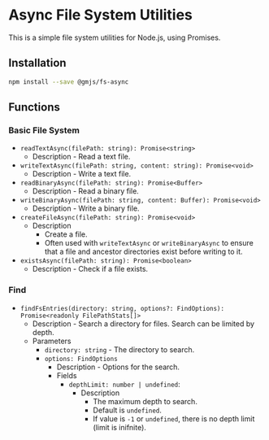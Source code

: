 # Async File System Utilities

This is a simple file system utilities for Node.js, using Promises.

## Installation

```bash
npm install --save @gmjs/fs-async
```

## Functions

### Basic File System

- `readTextAsync(filePath: string): Promise<string>`
  - Description - Read a text file.
- `writeTextAsync(filePath: string, content: string): Promise<void>`
  - Description - Write a text file.
- `readBinaryAsync(filePath: string): Promise<Buffer>`
  - Description - Read a binary file.
- `writeBinaryAsync(filePath: string, content: Buffer): Promise<void>`
  - Description - Write a binary file.
- `createFileAsync(filePath: string): Promise<void>`
  - Description
    - Create a file.
    - Often used with `writeTextAsync` or `writeBinaryAsync` to ensure that a file and ancestor directories exist before writing to it.
- `existsAsync(filePath: string): Promise<boolean>`
  - Description - Check if a file exists.

### Find

- `findFsEntries(directory: string, options?: FindOptions): Promise<readonly FilePathStats[]>`
  - Description - Search a directory for files. Search can be limited by depth.
  - Parameters
    - `directory: string` - The directory to search.
    - `options: FindOptions`
      - Description - Options for the search.
      - Fields
        - `depthLimit: number | undefined`:
          - Description
            - The maximum depth to search.
            - Default is `undefined`.
            - If value is `-1` or `undefined`, there is no depth limit (limit is inifnite).
